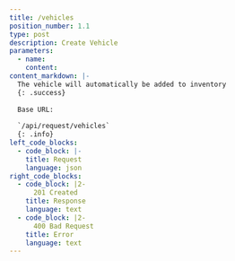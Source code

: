 ```yaml
---
title: /vehicles
position_number: 1.1
type: post
description: Create Vehicle
parameters:
  - name:
    content:
content_markdown: |-
  The vehicle will automatically be added to inventory
  {: .success}
  
  Base URL:
  
  `/api/request/vehicles`
  {: .info}
left_code_blocks:
  - code_block: |-
    title: Request
    language: json
right_code_blocks:
  - code_block: |2-
      201 Created
    title: Response
    language: text
  - code_block: |2-
      400 Bad Request
    title: Error
    language: text
---
```



